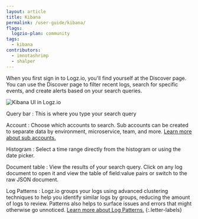 ```yaml
---
layout: article
title: Kibana
permalink: /user-guide/kibana/
flags:
  logzio-plan: community
tags:
  - kibana
contributors:
  - imnotashrimp
  - shalper
---
```


When you first sign in to Logz.io, you'll find yourself at the Discover page. You can use the Discover page to filter recent logs, search for specific events, and create alerts based on your search queries.

![Kibana UI in Logz.io](https://dytvr9ot2sszz.cloudfront.net/logz-docs/kibana/kibana--discover-annotated1.png)

Query bar
: This is where you type your search query

Account
: Choose which accounts to search. Sub accounts can be created to separate data by environment, microservice, team, and more. [Learn more about sub accounts.]({{site.baseurl}}/user-guide/accounts/manage-the-main-account-and-sub-accounts.html)

Histogram
: Select a time range directly from the histogram or using the date picker.

Document table
: View the results of your search query. Click on any log document to open it and view the table of field:value pairs or switch to the raw JSON document.

Log Patterns
: Logz.io groups your logs using advanced clustering techniques to help you identify similar logs by groups, reducing the amount of logs to review. Patterns also helps to surface issues and errors that might otherwise go unnoticed. [Learn more about Log Patterns.]({{site.baseurl}}/user-guide/kibana/log-patterns.html)
{:.letter-labels}